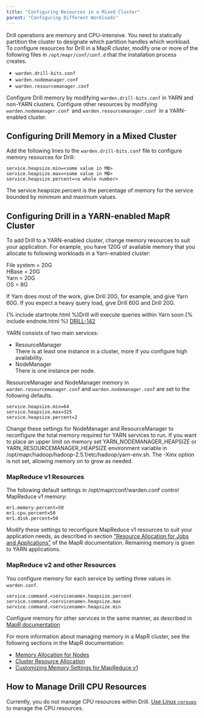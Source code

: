 ```yaml
---
title: "Configuring Resources in a Mixed Cluster"
parent: "Configuring Different Workloads"
---
```

Drill operations are memory and CPU-intensive. You need to statically partition the cluster to designate which partition handles which workload. To configure resources for Drill in a MapR cluster, modify one or more of the following files in `/opt/mapr/conf/conf.d` that the installation process creates. 

* `warden.drill-bits.conf`
* `warden.nodemanager.conf`
* `warden.resourcemanager.conf`

Configure Drill memory by modifying `warden.drill-bits.conf` in YARN and non-YARN clusters. Configure other resources by modifying `warden.nodemanager.conf `and `warden.resourcemanager.conf `in a YARN-enabled cluster.

## Configuring Drill Memory in a Mixed Cluster

Add the following lines to the `warden.drill-bits.conf` file to configure memory resources for Drill:

    service.heapsize.min=<some value in MB>
    service.heapsize.max=<some value in MB>
    service.heapsize.percent=<a whole number>

The service.heapsize.percent is the percentage of memory for the service bounded by minimum and maximum values.

## Configuring Drill in a YARN-enabled MapR Cluster

To add Drill to a YARN-enabled cluster, change memory resources to suit your application. For example, you have 120G of available memory that you allocate to following workloads in a Yarn-enabled cluster:

File system = 20G  
HBase = 20G  
Yarn = 20G  
OS = 8G  

If Yarn does most of the work, give Drill 20G, for example, and give Yarn 60G. If you expect a heavy query load, give Drill 60G and Drill 20G.

{% include startnote.html %}Drill will execute queries within Yarn soon.{% include endnote.html %} [DRILL-142](https://issues.apache.org/jira/browse/DRILL-142)

YARN consists of two main services:

* ResourceManager  
  There is at least one instance in a cluster, more if you configure high availability.  
* NodeManager  
  There is one instance per node. 

ResourceManager and NodeManager memory in `warden.resourcemanager.conf` and
 `warden.nodemanager.conf` are set to the following defaults. 

    service.heapsize.min=64
    service.heapsize.max=325
    service.heapsize.percent=2

Change these settings for NodeManager and ResourceManager to reconfigure the total memory required for YARN services to run. If you want to place an upper limit on memory set YARN_NODEMANAGER_HEAPSIZE or YARN_RESOURCEMANAGER_HEAPSIZE environment variable in /opt/mapr/hadoop/hadoop-2.5.1/etc/hadoop/yarn-env.sh. The -Xmx option is not set, allowing memory on to grow as needed.

### MapReduce v1 Resources

The following default settings in /opt/mapr/conf/warden.conf control MapReduce v1 memory:

    mr1.memory.percent=50
    mr1.cpu.percent=50
    mr1.disk.percent=50

Modify these settings to reconfigure MapReduce v1 resources to suit your application needs, as described in section ["Resource Allocation for Jobs and Applications"](http://doc.mapr.com/display/MapR/Resource+Allocation+for+Jobs+and+Applications) of the MapR documentation. Remaining memory is given to YARN applications. 


### MapReduce v2 and other Resources

You configure memory for each service by setting three values in `warden.conf`.

    service.command.<servicename>.heapsize.percent
    service.command.<servicename>.heapsize.max
    service.command.<servicename>.heapsize.min

Configure memory for other services in the same manner, as described in [MapR documentation](http://doc.mapr.com/display/MapR/warden.%3Cservicename%3E.conf)

For more information about managing memory in a MapR cluster, see the following sections in the MapR documentation:

* [Memory Allocation for Nodes](http://doc.mapr.com/display/MapR40x/Memory+Allocation+for+Nodes)  
* [Cluster Resource Allocation](http://doc.mapr.com/display/MapR40x/Cluster+Resource+Allocation)  
* [Customizing Memory Settings for MapReduce v1](http://doc.mapr.com/display/MapR40x/Customize+Memory+Settings+for+MapReduce+v1)  

## How to Manage Drill CPU Resources
Currently, you do not manage CPU resources within Drill. [Use Linux `cgroups`](http://en.wikipedia.org/wiki/Cgroups) to manage the CPU resources.